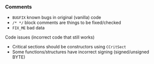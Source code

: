 ### Comments
- `BUGFIX` known bugs in original (vanilla) code
- `/* */` block comments are things to be fixed/checked
- `FIX_ME` bad data

Code issues (incorrect code that still works)
- Critical sections should be constructors using `CCritSect`
- Some functions/structures have incorrect signing (signed/unsigned BYTE)
